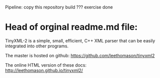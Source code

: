 Pipeline:
	copy this repository
 	build
  	???
   	exercise done

Head of orginal readme.md file:
=========
TinyXML-2 is a simple, small, efficient, C++ XML parser that can be
easily integrated into other programs.

The master is hosted on github:
https://github.com/leethomason/tinyxml2

The online HTML version of these docs:
http://leethomason.github.io/tinyxml2/




